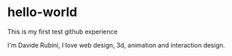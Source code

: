 # hello-world
This is my first test github experience

I'm Davide Rubini, I love web design, 3d, animation and interaction design.
